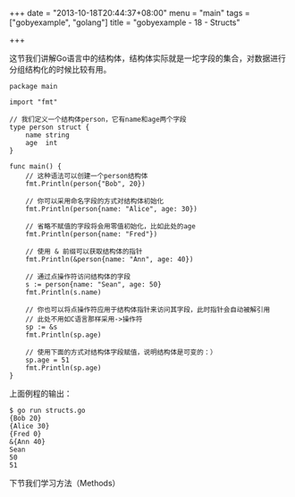 +++
date = "2013-10-18T20:44:37+08:00"
menu = "main"
tags = ["gobyexample", "golang"]
title = "gobyexample - 18 - Structs"

+++

这节我们讲解Go语言中的结构体，结构体实际就是一坨字段的集合，对数据进行分组结构化的时候比较有用。

	package main

	import "fmt"

	// 我们定义一个结构体person，它有name和age两个字段
	type person struct {
		name string
		age  int
	}

	func main() {
		// 这种语法可以创建一个person结构体
		fmt.Println(person{"Bob", 20})

		// 你可以采用命名字段的方式对结构体初始化
		fmt.Println(person{name: "Alice", age: 30})

		// 省略不赋值的字段将会用零值初始化，比如此处的age
		fmt.Println(person{name: "Fred"})

		// 使用 & 前缀可以获取结构体的指针
		fmt.Println(&person{name: "Ann", age: 40})

		// 通过点操作符访问结构体的字段
		s := person{name: "Sean", age: 50}
		fmt.Println(s.name)

		// 你也可以将点操作符应用于结构体指针来访问其字段，此时指针会自动被解引用
		// 此处不用如C语言那样采用->操作符
		sp := &s
		fmt.Println(sp.age)

		// 使用下面的方式对结构体字段赋值，说明结构体是可变的：）
		sp.age = 51
		fmt.Println(sp.age)
	}

上面例程的输出：

	$ go run structs.go
	{Bob 20}
	{Alice 30}
	{Fred 0}
	&{Ann 40}
	Sean
	50
	51

下节我们学习方法（Methods）
